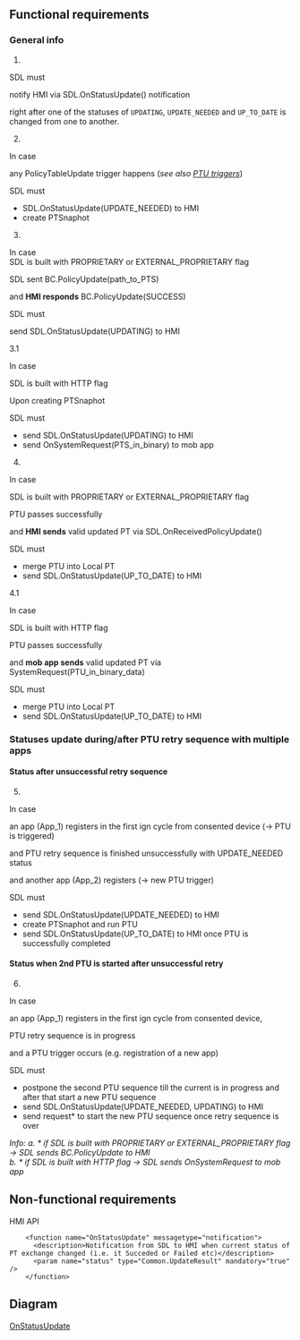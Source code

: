 ## Functional requirements

### General info
1. 
SDL must

notify HMI via SDL.OnStatusUpdate() notification  

right after one of the statuses of `UPDATING`, `UPDATE_NEEDED` and `UP_TO_DATE` is changed from one to another.

2. 

In case  

any PolicyTableUpdate trigger happens (_see also [PTU triggers](./Policies/PTU/PTU_Triggers.md)_)

SDL must

- SDL.OnStatusUpdate(UPDATE_NEEDED) to HMI
- create PTSnaphot

3. 

In case  
SDL is built with PROPRIETARY or EXTERNAL_PROPRIETARY flag 

SDL sent BC.PolicyUpdate(path_to_PTS)

and **HMI responds** BC.PolicyUpdate(SUCCESS)

SDL must

send SDL.OnStatusUpdate(UPDATING) to HMI

3.1

In case  

SDL is built with HTTP flag

Upon creating PTSnaphot

SDL must

- send SDL.OnStatusUpdate(UPDATING) to HMI
- send OnSystemRequest(PTS_in_binary) to mob app

4. 

In case

SDL is built with PROPRIETARY or EXTERNAL_PROPRIETARY flag 

PTU passes successfully 

and **HMI sends** valid updated PT via SDL.OnReceivedPolicyUpdate()

SDL must
- merge PTU into Local PT
- send SDL.OnStatusUpdate(UP_TO_DATE) to HMI

4.1

In case
 
SDL is built with HTTP flag

PTU passes successfully 

and **mob app sends** valid updated PT via SystemRequest(PTU_in_binary_data)

SDL must
- merge PTU into Local PT
- send SDL.OnStatusUpdate(UP_TO_DATE) to HMI

### Statuses update during/after PTU retry sequence with multiple apps

#### Status after unsuccessful retry sequence
5. 

In case 

an app (App_1) registers in the first ign cycle from consented device (-> PTU is triggered)

and PTU retry sequence is finished unsuccessfully with UPDATE_NEEDED status

and another app (App_2) registers (-> new PTU trigger)

SDL must

- send SDL.OnStatusUpdate(UPDATE_NEEDED) to HMI
- create PTSnaphot and run PTU
- send SDL.OnStatusUpdate(UP_TO_DATE) to HMI once PTU is successfully completed

#### Status when 2nd PTU is started after unsuccessful retry
6. 

In case 
 
an app (App_1) registers in the first ign cycle from consented device, 

PTU retry sequence is in progress

and a PTU trigger occurs (e.g. registration of a new app)

SDL must
 - postpone the second PTU sequence till the current is in progress
 and after that start a new PTU sequence
 - send SDL.OnStatusUpdate(UPDATE_NEEDED, UPDATING) to HMI
 - send request* to start the new PTU sequence once retry sequence is over

 _Info: 
 a. * if SDL is built with PROPRIETARY or EXTERNAL_PROPRIETARY flag -> SDL sends BC.PolicyUpdate to HMI  
 b. * if SDL is built with HTTP flag -> SDL sends OnSystemRequest to mob app_

## Non-functional requirements
HMI API

```
    <function name="OnStatusUpdate" messagetype="notification">
      <description>Notification from SDL to HMI when current status of PT exchange changed (i.e. it Succeded or Failed etc)</description>
      <param name="status" type="Common.UpdateResult" mandatory="true" />
    </function>
```

## Diagram
[OnStatusUpdate](./accessories/OnStatusUpdate_in_Proprietary_PTU_flow.png)
